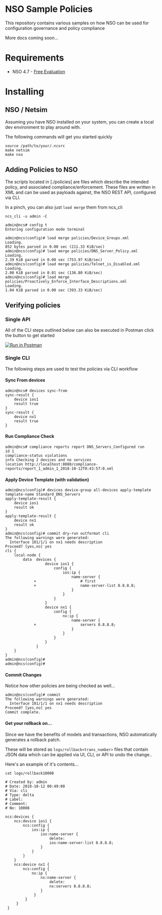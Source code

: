 # NSO Sample Policies

This repository contains various samples on how NSO can be used for configuration governance and policy compliance

More docs coming soon...

# Requirements

* NSO 4.7 - [Free Evaluation](https://developer.cisco.com/site/nso/)


# Installing


## NSO / Netsim

Assuming you have NSO installed on your system, you can
create a local dev environment to play around with.

The following commands will get you started quickly

```
source /path/to/your/.ncsrc
make netsim
make nso
```

## Adding Policies to NSO

The scripts located in [./policies]  are files which describe the intended policy, and associated compliance/enforcement. These files are written in XML
and can be used as payloads against, the NSO REST API, configured via CLI.

In a pinch, you can also just `load merge` them from ncs_cli

```
ncs_cli -u admin -C

admin@ncs# config t
Entering configuration mode terminal

admin@ncs(config)# load merge policies/Device_Groups.xml
Loading.
852 bytes parsed in 0.00 sec (211.33 KiB/sec)
admin@ncs(config)# load merge policies/DNS_Server_Policy.xml
Loading.
2.39 KiB parsed in 0.00 sec (753.97 KiB/sec)
admin@ncs(config)# load merge policies/Telnet_is_Disabled.xml
Loading.
2.00 KiB parsed in 0.01 sec (136.80 KiB/sec)
admin@ncs(config)# load merge policies/Proactively_Enforce_Interface_Descriptions.xml
Loading.
1.04 KiB parsed in 0.00 sec (393.33 KiB/sec)

```

## Verifying policies

### Single API

All of the CLI steps outlined below can also be executed in Postman click the button to get started

[![Run in Postman](https://run.pstmn.io/button.svg)](https://app.getpostman.com/run-collection/f9d64ed367d243419f95#?env%5Blocal%20NSO%5D=W3siZW5hYmxlZCI6dHJ1ZSwia2V5IjoidXNlcm5hbWUiLCJ2YWx1ZSI6ImFkbWluIiwidHlwZSI6InRleHQifSx7ImVuYWJsZWQiOnRydWUsImtleSI6InBhc3N3b3JkIiwidmFsdWUiOiJhZG1pbiIsInR5cGUiOiJ0ZXh0In0seyJlbmFibGVkIjp0cnVlLCJrZXkiOiJzZXJ2ZXIiLCJ2YWx1ZSI6ImxvY2FsaG9zdCIsInR5cGUiOiJ0ZXh0In0seyJlbmFibGVkIjp0cnVlLCJrZXkiOiJwb3J0IiwidmFsdWUiOiI4MDgwIiwidHlwZSI6InRleHQifV0=)

### Single CLI

The following steps are used to test the policies via CLI workflow

#### Sync From devices
```
admin@ncs# devices sync-from
sync-result {
    device ios1
    result true
}
sync-result {
    device nx1
    result true
}
```

#### Run Compliance Check

```
admin@ncs# compliance reports report DNS_Servers_Configured run
id 1
compliance-status violations
info Checking 2 devices and no services
location http://localhost:8080/compliance-reports/report_1_admin_1_2018-10-12T0:43:57:0.xml
```

#### Apply Device Template (with validation)
```
admin@ncs(config)# devices device-group all-devices apply-template template-name Standard_DNS_Servers
apply-template-result {
    device ios1
    result ok
}
apply-template-result {
    device nx1
    result ok
}
admin@ncs(config)# commit dry-run outformat cli   
The following warnings were generated:
  Interface 101/1/1 on nx1 needs description
Proceed? [yes,no] yes
cli {
    local-node {
        data  devices {
                  device ios1 {
                      config {
                          ios:ip {
                              name-server {
             +                    # first
             +                    name-server-list 8.8.8.8;
                              }
                          }
                      }
                  }
                  device nx1 {
                      config {
                          nx:ip {
                              name-server {
             +                    servers 8.8.8.8;
                              }
                          }
                      }
                  }
              }
    }
}
admin@ncs(config)#
admin@ncs(config)#

```

#### Commit Changes

Notice how other policies are being checked as well...

```
admin@ncs(config)# commit
The following warnings were generated:
  Interface 101/1/1 on nx1 needs description
Proceed? [yes,no] yes
Commit complete.

```


#### Get your rollback on...

Since we have the benefits of models and transactions, NSO automatically generates a rollback patch.

These will be stored as `logs/rollback<trans_number>` files that contain JSON data which can be applied via UI, CLI, or API to
undo the change..

Here's an example of it's contents...

`cat logs/rollback10008`
```
# Created by: admin
# Date: 2018-10-12 00:49:00
# Via: cli
# Type: delta
# Label:
# Comment:
# No: 10008

ncs:devices {
    ncs:device ios1 {
        ncs:config {
            ios:ip {
                ios:name-server {
                    delete:
                    ios:name-server-list 8.8.8.8;
                }
            }
        }
    }
    ncs:device nx1 {
        ncs:config {
            nx:ip {
                nx:name-server {
                    delete:
                    nx:servers 8.8.8.8;
                }
             }
         }
     }
 }
```

